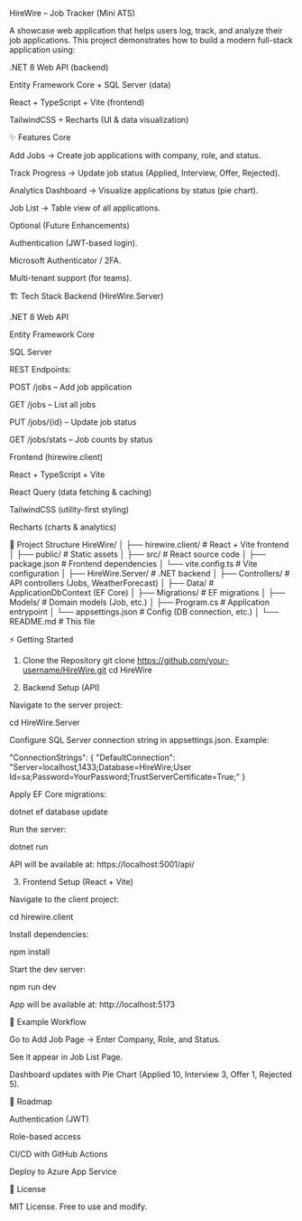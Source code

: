 HireWire – Job Tracker (Mini ATS)

A showcase web application that helps users log, track, and analyze their job applications.
This project demonstrates how to build a modern full-stack application using:

.NET 8 Web API (backend)

Entity Framework Core + SQL Server (data)

React + TypeScript + Vite (frontend)

TailwindCSS + Recharts (UI & data visualization)

✨ Features
Core

Add Jobs → Create job applications with company, role, and status.

Track Progress → Update job status (Applied, Interview, Offer, Rejected).

Analytics Dashboard → Visualize applications by status (pie chart).

Job List → Table view of all applications.

Optional (Future Enhancements)

Authentication (JWT-based login).

Microsoft Authenticator / 2FA.

Multi-tenant support (for teams).

🏗️ Tech Stack
Backend (HireWire.Server)

.NET 8 Web API

Entity Framework Core

SQL Server

REST Endpoints:

POST /jobs – Add job application

GET /jobs – List all jobs

PUT /jobs/{id} – Update job status

GET /jobs/stats – Job counts by status

Frontend (hirewire.client)

React + TypeScript + Vite

React Query (data fetching & caching)

TailwindCSS (utility-first styling)

Recharts (charts & analytics)

📂 Project Structure
HireWire/
│
├── hirewire.client/         # React + Vite frontend
│   ├── public/              # Static assets
│   ├── src/                 # React source code
│   ├── package.json         # Frontend dependencies
│   └── vite.config.ts       # Vite configuration
│
├── HireWire.Server/         # .NET backend
│   ├── Controllers/         # API controllers (Jobs, WeatherForecast)
│   ├── Data/                # ApplicationDbContext (EF Core)
│   ├── Migrations/          # EF migrations
│   ├── Models/              # Domain models (Job, etc.)
│   ├── Program.cs           # Application entrypoint
│   └── appsettings.json     # Config (DB connection, etc.)
│
└── README.md                # This file

⚡ Getting Started
1. Clone the Repository
git clone https://github.com/your-username/HireWire.git
cd HireWire

2. Backend Setup (API)

Navigate to the server project:

cd HireWire.Server


Configure SQL Server connection string in appsettings.json. Example:

"ConnectionStrings": {
  "DefaultConnection": "Server=localhost,1433;Database=HireWire;User Id=sa;Password=YourPassword;TrustServerCertificate=True;"
}


Apply EF Core migrations:

dotnet ef database update


Run the server:

dotnet run


API will be available at: https://localhost:5001/api/

3. Frontend Setup (React + Vite)

Navigate to the client project:

cd hirewire.client


Install dependencies:

npm install


Start the dev server:

npm run dev


App will be available at: http://localhost:5173

🔄 Example Workflow

Go to Add Job Page → Enter Company, Role, and Status.

See it appear in Job List Page.

Dashboard updates with Pie Chart (Applied 10, Interview 3, Offer 1, Rejected 5).

🚀 Roadmap

 Authentication (JWT)

 Role-based access

 CI/CD with GitHub Actions

 Deploy to Azure App Service

📜 License

MIT License. Free to use and modify.
